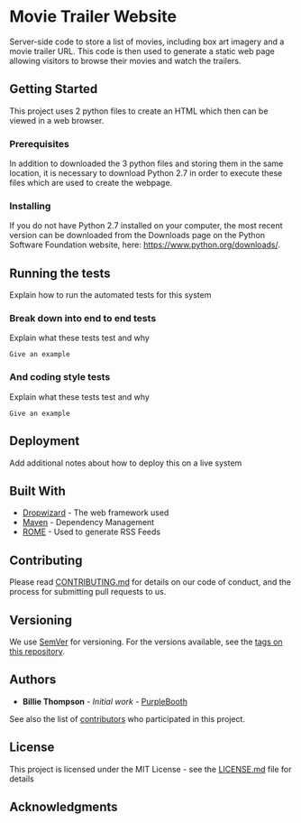 # Movie Trailer Website

Server-side code to store a list of movies, including box art imagery and a movie trailer URL. This code is then used to generate a static web page allowing visitors to browse their movies and watch the trailers.

## Getting Started

This project uses 2 python files to create an HTML which then can be viewed in a web browser.

### Prerequisites

In addition to downloaded the 3 python files and storing them in the same location, it is necessary to download Python 2.7 in order to execute these files which are used to create the webpage.

### Installing

If you do not have Python 2.7 installed on your computer, the most recent version can be downloaded from the Downloads page on the Python Software Foundation website, here: https://www.python.org/downloads/.

## Running the tests

Explain how to run the automated tests for this system

### Break down into end to end tests

Explain what these tests test and why

```
Give an example
```

### And coding style tests

Explain what these tests test and why

```
Give an example
```

## Deployment

Add additional notes about how to deploy this on a live system

## Built With

* [Dropwizard](http://www.dropwizard.io/1.0.2/docs/) - The web framework used
* [Maven](https://maven.apache.org/) - Dependency Management
* [ROME](https://rometools.github.io/rome/) - Used to generate RSS Feeds

## Contributing

Please read [CONTRIBUTING.md](https://gist.github.com/PurpleBooth/b24679402957c63ec426) for details on our code of conduct, and the process for submitting pull requests to us.

## Versioning

We use [SemVer](http://semver.org/) for versioning. For the versions available, see the [tags on this repository](https://github.com/your/project/tags). 

## Authors

* **Billie Thompson** - *Initial work* - [PurpleBooth](https://github.com/PurpleBooth)

See also the list of [contributors](https://github.com/your/project/contributors) who participated in this project.

## License

This project is licensed under the MIT License - see the [LICENSE.md](LICENSE.md) file for details

## Acknowledgments
